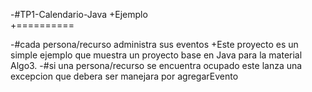 -#TP1-Calendario-Java 		 +Ejemplo                                                                                                                                                                       
 +==========
  		  
 -#cada persona/recurso administra sus eventos		 +Este proyecto es un simple ejemplo que muestra un proyecto base en Java para la material Algo3.
 -#si una persona/recurso se encuentra ocupado este lanza una excepcion que debera ser manejara por agregarEvento		
  		  

